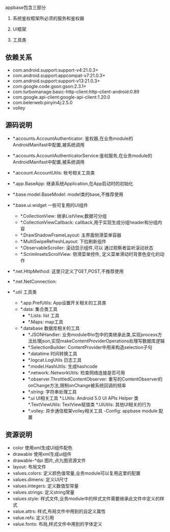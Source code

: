appbase包含三部分1. 系统鉴权框架所必须的服务和鉴权器  2. UI框架3. 工具类## 依赖关系- com.android.support:support-v4:21.0.3+- com.android.support:appcompat-v7:21.0.3+- com.android.support:support-v13:21.0.3+- com.google.code.gson:gson:2.3.1+- com.turbomanage.basic-http-client:http-client-android:0.89- com.google.api-client:google-api-client:1.20.0- com.belerweb:pinyin4j:2.5.0- volley## 源码说明- *.accounts.AccountAuthenticator: 鉴权器,在业务module的AndroidManifast中配置,被系统调用- *.accounts.AccountAuthenticatorService:鉴权服务,在业务module的AndroidManifast中配置,被系统调用- *.account.AccountUtils: 帐号相关工具类- *.app.BaseApp: 继承系统Application,在App启动时的初始化- *.base.model.BaseModel: model类的base,不推荐使用- *.base.ui.widget 一些可复用的UI组件    - *.CollectionView: 继承ListView,数据可分组    - *.CollectionViewCallback: callback,用于实现生成分组header和分组内容    - *.DrawShadowFrameLayout: 主界面侧滑菜单容器    - *.MultiSwipeRefreshLayout: 下拉刷新组件    - *.ObservableScroller: 滚动显示组件,可以 通过观察者监听滚动状态    - *.ScrimInsetsScrollView: 侧滑菜单控件, 定义菜单滑动时背景色变化的动作    - *.net.HttpMethod: 这里只定义了GET,POST,不推荐使用- *.net.NetConnection: - *.util 工具类    - *.app.PrefUtils: App设置开关相关的工具类    - *.data: 集合类工具        - *.Lists: list 工具        - *.Maps: map工具    - *.database 数据库相关的工具        - *.JSONHandler: 业务module中io包中的类继承此类,实现process方法处理json,实现makeContentProviderOperations处理写数据库逻辑        - *.SelectionBuilder: ContentProvider中用来构造selection子句        - *.datatime 时间转换工具        - *.logcat.LogUtils 日志工具        - *.model.HashUtils: 生成hashcode        - *.network:.NetworkUtils: 检查网络连接是否可用        - *.observer.ThrottledContentObserver: 重写的ContentObserver的onChange方法,限制onChange被系统回调的频率        - *.string: 字符串处理工具        - *.ui UI相关工具            *.LUtils: Android 5.0 UI APIs Helper 类            *.TextViewUtils: TextView赋值类            *.UIUtils: 其他UI相关的行为        - *.volley: 异步通信框架volley相关工具-Config: appbase module 配置    ## 资源说明- color 使用xml生成UI组件配色- drawable  使用xml生成ui组件- drawable-*dpi 图片,点九图资源文件- layout: 布局文件- values.colors: 定义颜色值常量,业务module可以复用这里的配置- values.dimens: 定义UI尺寸- values.integers: 定义数值型常量- values.strings: 定义string常量- values.style: 样式文件,业务module中的样式文件需要继承此文件中定义的样式- value.attrs: 样式,布局文件中用到的自定义属性- value.refs: 定义引用- value.fonts: 布局,样式文件中用到的字体定义